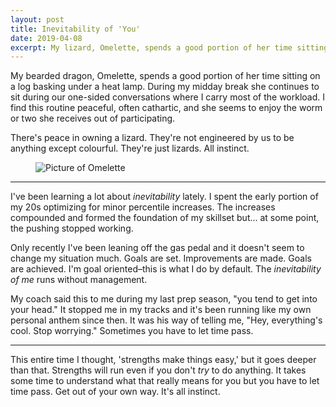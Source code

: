 ```yaml
---
layout: post
title: Inevitability of 'You'
date: 2019-04-08
excerpt: My lizard, Omelette, spends a good portion of her time sitting on a log basking under
---
```


My bearded dragon, Omelette, spends a good portion of her time sitting on a log basking under a heat lamp. During my midday break she continues to sit during our one-sided conversations where I carry most of the workload. I find this routine peaceful, often cathartic, and she seems to enjoy the worm or two she receives out of participating.

There's peace in owning a lizard. They're not engineered by us to be anything except colourful. They're just lizards. All instinct.

<figure class="journal__image">
    <img src="/img/posts/040819-omelette.jpg" alt="Picture of Omelette" />
</figure>

<hr class="--small" />

I've been learning a lot about _inevitability_ lately. I spent the early portion of my 20s optimizing for minor percentile increases. The increases compounded and formed the foundation of my skillset but... at some point, the pushing stopped working.

Only recently I've been leaning off the gas pedal and it doesn't seem to change my situation much. Goals are set. Improvements are made. Goals are achieved. I'm goal oriented–this is what I do by default. The _inevitability of me_ runs without management.

My coach said this to me during my last prep season, "you tend to get into your head." It stopped me in my tracks and it's been running like my own personal anthem since then. It was his way of telling me, "Hey, everything's cool. Stop worrying." Sometimes you have to let time pass.

<hr class="--small" />

This entire time I thought, 'strengths make things easy,' but it goes deeper than that. Strengths will run even if you don't _try_ to do anything. It takes some time to understand what that really means for you but you have to let time pass. Get out of your own way. It's all instinct.